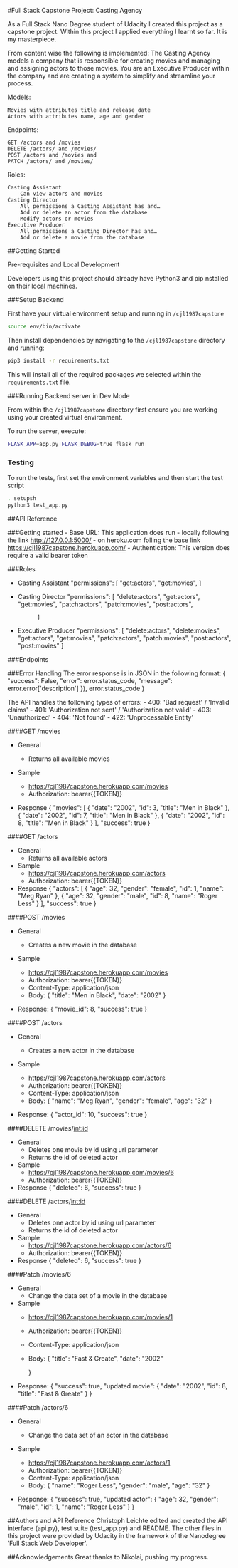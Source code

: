 #Full Stack Capstone Project: Casting Agency 

As a Full Stack Nano Degree student of Udacity I created this project as a capstone project. Within this project I applied everything I learnt so far. It is my masterpiece.

From content wise the following is implemented:
The Casting Agency models a company that is responsible for creating movies and managing and assigning actors to those movies. You are an Executive Producer within the company and are creating a system to simplify and streamline your process. 

Models:

    Movies with attributes title and release date
    Actors with attributes name, age and gender

Endpoints:

    GET /actors and /movies
    DELETE /actors/ and /movies/
    POST /actors and /movies and
    PATCH /actors/ and /movies/

Roles:

    Casting Assistant
        Can view actors and movies
    Casting Director
        All permissions a Casting Assistant has and…
        Add or delete an actor from the database
        Modify actors or movies
    Executive Producer
        All permissions a Casting Director has and…
        Add or delete a movie from the database


##Getting Started

Pre-requisites and Local Development

Developers using this project should already have Python3 and pip nstalled on their local machines.


###Setup Backend 

First have your virtual environment setup and running in `/cjl1987capstone`
	
```bash
source env/bin/activate 
```

Then install dependencies by navigating to the `/cjl1987capstone` directory and running:

```bash
pip3 install -r requirements.txt
```

This will install all of the required packages we selected within the `requirements.txt` file.


###Running Backend server in Dev Mode

From within the `/cjl1987capstone` directory first ensure you are working using your created virtual environment.

To run the server, execute:

```bash
FLASK_APP=app.py FLASK_DEBUG=true flask run
```


### Testing
To run the tests, first set the environment variables and then start the test script

```bash
. setupsh
python3 test_app.py
```


##API Reference

###Getting started 
	- Base URL: This application does run 
        - locally following the link http://127.0.0.1:5000/ 
        - on heroku.com folling the base link https://cjl1987capstone.herokuapp.com/
	- Authentication: This version does require a valid bearer token


###Roles
- Casting Assistant
		  "permissions": 
			[
			    "get:actors",
			    "get:movies",
			]
- Casting Director
		  "permissions": 
			[
			    "delete:actors",
			    "get:actors",
			    "get:movies",
			    "patch:actors",
			    "patch:movies",
			    "post:actors",

			]
- Executive Producer
		  "permissions": 
			[
			    "delete:actors",
			    "delete:movies",
			    "get:actors",
			    "get:movies",
			    "patch:actors",
			    "patch:movies",
			    "post:actors",
			    "post:movies"
			]



###Endpoints

###Error Handling
The error response is in JSON in the following format:
	{
        "success": False,
        "error": error.status_code,
        "message": error.error['description']
        }), error.status_code
	}

The API handles the following types of errors:
	- 400: 	'Bad request' / 'Invalid claims'
	- 401: 	'Authorization not sent' / 'Authorization not valid'
	- 403:  'Unauthorized'
	- 404:	'Not found' 
	- 422:	'Unprocessable Entity'


####GET /movies
- General	
	- Returns all available movies
- Sample
	- https://cjl1987capstone.herokuapp.com/movies
	- Authorization: bearer{{TOKEN}}
	
- Response
	{
	    "movies": [
		{
		    "date": "2002",
		    "id": 3,
		    "title": "Men in Black"
		},
		{
		    "date": "2002",
		    "id": 7,
		    "title": "Men in Black"
		},
		{
		    "date": "2002",
		    "id": 8,
		    "title": "Men in Black"
		}
	    ],
	    "success": true
	}


####GET /actors
- General	
	- Returns all available actors
- Sample
	- https://cjl1987capstone.herokuapp.com/actors
	- Authorization: bearer{{TOKEN}}
- Response
	{
	    "actors": [
		{
		    "age": 32,
		    "gender": "female",
		    "id": 1,
		    "name": "Meg Ryan"
		},
		{
		    "age": 32,
		    "gender": "male",
		    "id": 8,
		    "name": "Roger Less"
		}
	    ],
	    "success": true
	}


####POST /movies
- General	
	- Creates a new movie in the database
- Sample
	- https://cjl1987capstone.herokuapp.com/movies
	- Authorization: bearer{{TOKEN}}
	- Content-Type: application/json
	- Body: 
		{
		    "title": "Men in Black",
		    "date": "2002"
		}
		
- Response: 
	{
	    "movie_id": 8,
	    "success": true
	}


####POST /actors
- General	
	- Creates a new actor in the database
- Sample
	- https://cjl1987capstone.herokuapp.com/actors
	- Authorization: bearer{{TOKEN}}
	- Content-Type: application/json
	- Body: 
		{
		    "name": "Meg Ryan",
		    "gender": "female", 
		    "age": "32"
		}
		
- Response: 
	{
	    "actor_id": 10,
	    "success": true
	}


####DELETE /movies/<int:id>
- General	
	- Deletes one movie by id using url parameter
	- Returns the id of deleted actor
- Sample
	- https://cjl1987capstone.herokuapp.com/movies/6
	- Authorization: bearer{{TOKEN}}
- Response
	{
	    "deleted": 6,
	    "success": true
	}


####DELETE /actors/<int:id>
- General	
	- Deletes one actor by id using url parameter
	- Returns the id of deleted actor
- Sample
	- https://cjl1987capstone.herokuapp.com/actors/6
	- Authorization: bearer{{TOKEN}}
- Response
	{
	    "deleted": 6,
	    "success": true
	}


####Patch /movies/6
- General	
	- Change the data set of a movie in the database
- Sample
	- https://cjl1987capstone.herokuapp.com/movies/1
	- Authorization: bearer{{TOKEN}}
	- Content-Type: application/json
	- Body: 
		{
		    "title": "Fast & Greate", 
		    "date": "2002"
		 
		}	
- Response: 
	{
	    "success": true,
	    "updated movie": {
		"date": "2002",
		"id": 8,
		"title": "Fast & Greate"
	    }
	}


####Patch /actors/6
- General	
	- Change the data set of an actor in the database
- Sample
	- https://cjl1987capstone.herokuapp.com/actors/1
	- Authorization: bearer{{TOKEN}}
	- Content-Type: application/json
	- Body: 
		{
		    "name": "Roger Less",
		    "gender": "male", 
		    "age": "32"
		}
		
- Response: 
	{
	    "success": true,
	    "updated actor": {
		"age": 32,
		"gender": "male",
		"id": 1,
		"name": "Roger Less"
	    }
	}


##Authors and API Reference
Christoph Leichte edited and created the API interface (api.py), test suite (test_app.py) and README. The other files in this project were provided by Udacity in the framework of the Nanodegree 'Full Stack Web Developer'.


##Acknowledgements
Great thanks to Nikolai, pushing my progress.

